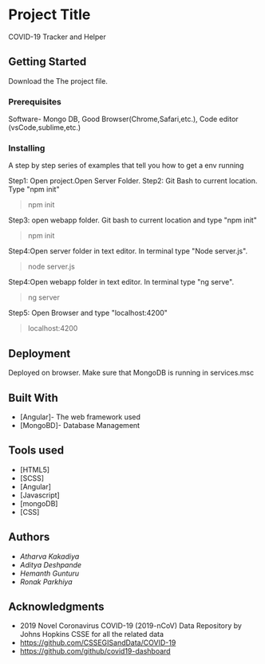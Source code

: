 # Project Title

COVID-19 Tracker and Helper

## Getting Started

Download the The project file.

### Prerequisites

Software- Mongo DB, Good Browser(Chrome,Safari,etc.), Code editor (vsCode,sublime,etc.)


### Installing

A step by step series of examples that tell you how to get a  env running

Step1: Open project.Open Server Folder. 
Step2: Git Bash to current location. Type "npm init"



>npm init


Step3: open webapp folder. Git bash to current location and type "npm init"


>npm init


Step4:Open server folder in text editor. In terminal type "Node server.js".



>node server.js



Step4:Open webapp folder in text editor. In terminal type "ng serve".



>ng server

Step5: Open Browser and type "localhost:4200" 


>localhost:4200





## Deployment


Deployed on browser. Make sure that MongoDB is running in services.msc

## Built With

* [Angular]- The web framework used
* [MongoBD]- Database Management

## Tools used
* [HTML5]
* [SCSS]
* [Angular]
* [Javascript]
* [mongoDB]
* [CSS]


## Authors

* *Atharva Kakadiya*
*  *Aditya Deshpande*
*  *Hemanth Gunturu*
*  *Ronak Parkhiya*


## Acknowledgments
* 2019 Novel Coronavirus COVID-19 (2019-nCoV) Data Repository by Johns Hopkins CSSE for all the related data
* https://github.com/CSSEGISandData/COVID-19
* https://github.com/github/covid19-dashboard